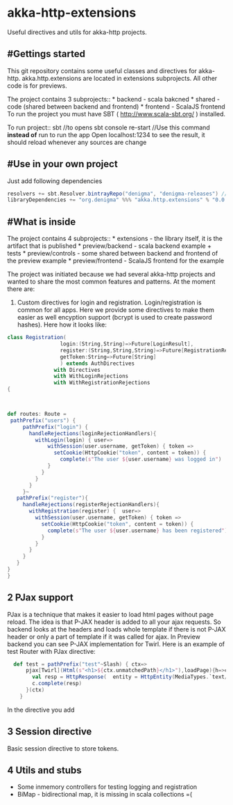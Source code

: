 akka-http-extensions
====================
Useful directives and utils for akka-http projects.

#Gettings started
-----------------

This git repository contains some useful classes and directives for akka-http.
akka.http.extensions are located in extensions subprojects. All other code is for previews.

The project contains 3 subprojects:: 
    * backend - scala bakcned
    * shared -  code (shared between backend and frontend)
    * frontend - ScalaJS frontend 
To run the project you must have SBT ( http://www.scala-sbt.org/ ) installed.

To run project::
    sbt //to opens sbt console
    re-start //Use this command **instead of** run to run the app
    Open localhost:1234 to see the result, it should reload whenever any sources are change

#Use in your own project
------------------------

Just add following dependencies
```sbt
resolvers += sbt.Resolver.bintrayRepo("denigma", "denigma-releases") //add resolver
libraryDependencies += "org.denigma" %%% "akka.http.extensions" % "0.0.1"
```

#What is inside
---------------

The project contains 4 subprojects::
    * extensions - the library itself, it is the artifact that is published 
    * preview/backend - scala backend example + tests
    * preview/controls -  some shared between backend and frontend of the preview example
    * preview/frontend - ScalaJS frontend for the example

The project was initiated because we had several akka-http projects and wanted to share
the most common features and patterns.
At the moment there are:

1) Custom directives for login and registration.
Login/registration is common for all apps. 
Here we provide some directives to make them easier as well encyption support
 (bcrypt is used to create password hashes).
Here how it looks like: 

```scala
class Registration(
                 login:(String,String)=>Future[LoginResult],
                 register:(String,String,String)=>Future[RegistrationResult],
                 getToken:String=>Future[String]
                 ) extends AuthDirectives
               with Directives
               with WithLoginRejections
               with WithRegistrationRejections
{



def routes: Route =
 pathPrefix("users") {
     pathPrefix("login") {
       handleRejections(loginRejectionHandlers){
         withLogin(login) { user=>
             withSession(user.username, getToken) { token =>
               setCookie(HttpCookie("token", content = token)) {
                 complete(s"The user ${user.username} was logged in")
             }
           }
         }
       }
     }~
   pathPrefix("register"){
     handleRejections(registerRejectionHandlers){
       withRegistration(register) {  user=>
         withSession(user.username, getToken) { token =>
           setCookie(HttpCookie("token", content = token)) {
             complete(s"The user ${user.username} has been registered")
           }
         }
       }
     }
   }
}
}
```

2 PJax support
---------------

PJax is a technique that makes it easier to load html pages without page reload.
The idea is that P-JAX header is added to all your ajax requests. 
So backend looks at the headers and loads whole template if there is not P-JAX header
or only a part of template if it was called for ajax. 
In Preview backend you can see P-JAX implementation for Twirl. Here is an example of test Router
with PJax directive:
```scala
  def test = pathPrefix("test"~Slash) { ctx=>
      pjax[Twirl](Html(s"<h1>${ctx.unmatchedPath}</h1>"),loadPage){h=>c=>
        val resp = HttpResponse(  entity = HttpEntity(MediaTypes.`text/html`, h.body  ))
        c.complete(resp)
      }(ctx)
    }
```
In the directive you add 

3 Session directive
-------------------
Basic session directive to store tokens.

4 Utils and stubs
------------------
* Some inmemory controllers for testing logging and registration
* BiMap - bidirectional map, it is missing in scala collections =(
